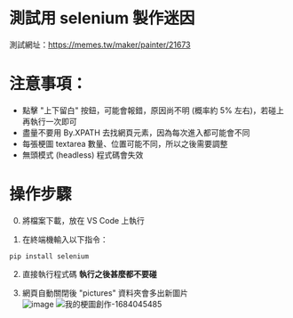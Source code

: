 # 測試用 selenium 製作迷因
測試網址：https://memes.tw/maker/painter/21673  

# 注意事項：
- 點擊 "上下留白" 按鈕，可能會報錯，原因尚不明 (概率約 5% 左右)，若碰上再執行一次即可
- 盡量不要用 By.XPATH 去找網頁元素，因為每次進入都可能會不同
- 每張梗圖 textarea 數量、位置可能不同，所以之後需要調整
- 無頭模式 (headless) 程式碼會失效

# 操作步驟
0. 將檔案下載，放在 VS Code 上執行

1. 在終端機輸入以下指令：

```
pip install selenium
```

2. 直接執行程式碼 **執行之後甚麼都不要碰**  

3. 網頁自動關閉後 "pictures" 資料夾會多出新圖片   
![image](https://github.com/raamiiChu/selenium_gen_meme_test/assets/87169493/68f8b7da-a07f-4a09-935c-c1c0b6ded13e)
![我的梗圖創作-1684045485](https://github.com/raamiiChu/selenium_gen_meme_test/assets/87169493/22b6917c-ab45-4c24-a002-8ceb10a56804)
